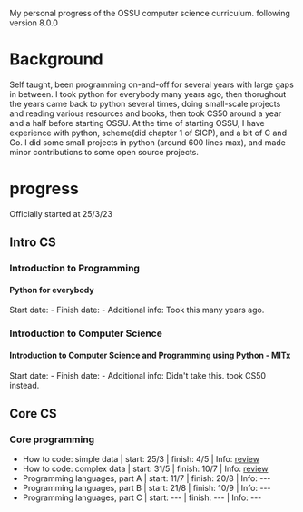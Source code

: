 
My personal progress of the OSSU computer science curriculum.
following version 8.0.0

# Background
Self taught, been programming on-and-off for several years with large gaps in between.
I took python for everybody many years ago, then thorughout the years came back to python several times, doing small-scale projects and reading various resources and books, then took CS50 around a year and a half before starting OSSU.
At the time of starting OSSU, I have experience with python, scheme(did chapter 1 of SICP), and a bit of C and Go.
I did some small projects in python (around 600 lines max), and made minor contributions to some open source projects.

# progress
Officially started at 25/3/23

## Intro CS
### Introduction to Programming
#### Python for everybody
Start date: -
Finish date: -
Additional info: Took this many years ago.

### Introduction to Computer Science
#### Introduction to Computer Science and Programming using Python - MITx
Start date: -
Finish date: -
Additional info: Didn't take this. took CS50 instead.


## Core CS
### Core programming
- How to code: simple data      | start: 25/3 | finish: 4/5   | Info: [review](./reviews/How-to-code-course-review.md)
- How to code: complex data     | start: 31/5 | finish: 10/7  | Info: [review](./reviews/How-to-code-course-review.md)
- Programming languages, part A | start: 11/7 | finish: 20/8  | Info: ---
- Programming languages, part B | start: 21/8 | finish: 10/9  | Info: ---
- Programming languages, part C | start: ---  | finish: ---   | Info: ---
